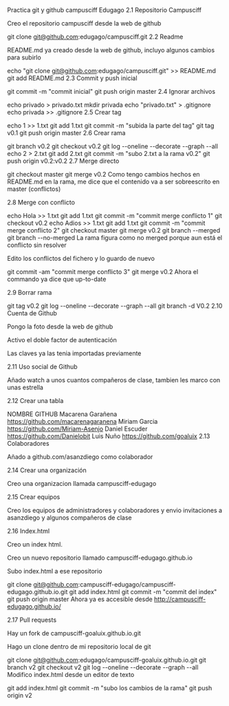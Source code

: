 Practica git y github campusciff Edugago
2.1 Repositorio Campusciff

Creo el repositorio campusciff desde la web de github

git clone git@github.com:edugago/campusciff.git
2.2 Readme

README.md ya creado desde la web de github, incluyo algunos cambios para subirlo

echo "git clone git@github.com:edugago/campusciff.git" >> README.md
git add README.md
2.3 Commit y push inicial

git commit -m "commit inicial"
git push origin master 
2.4 Ignorar archivos

echo privado > privado.txt
mkdir privada
echo "privado.txt" > .gitignore
echo privada >> .gitignore
2.5 Crear tag

echo 1 >> 1.txt
git add 1.txt
git commit -m "subida la parte del tag"
git tag v0.1
git push origin master
2.6 Crear rama

git branch v0.2
git checkout v0.2
git log --oneline --decorate --graph --all
echo 2 > 2.txt
git add 2.txt
git commit -m "subo 2.txt a la rama v0.2"
git push origin v0.2:v0.2
2.7 Merge directo

git checkout master
git merge v0.2
Como tengo cambios hechos en README.md en la rama, me dice que el contenido va a ser sobreescrito en master (conflictos)

2.8 Merge con conflicto

echo Hola >> 1.txt
git add 1.txt
git commit -m "commit merge conflicto 1"
git checkout v0.2
echo Adios >> 1.txt
git add 1.txt
git commit -m "commit merge conflicto 2"
git checkout master
git merge v0.2
git branch --merged
git branch --no-merged
La rama figura como no merged porque aun está el conflicto sin resolver

Edito los conflictos del fichero y lo guardo de nuevo

git commit -am "commit merge conflicto 3"
git merge v0.2
Ahora el commando ya dice que up-to-date

2.9 Borrar rama

git tag v0.2
git log --oneline --decorate --graph --all
git branch -d V0.2
2.10 Cuenta de Github

Pongo la foto desde la web de github

Activo el doble factor de autenticación

Las claves ya las tenia importadas previamente

2.11 Uso social de Github

Añado watch a unos cuantos compañeros de clase, tambien les marco con unas estrella

2.12 Crear una tabla

NOMBRE	GITHUB
Macarena Garañena	https://github.com/macarenagaranena
Miriam Garcia	https://github.com/Miriam-Asenjo
Daniel Escuder	https://github.com/Danielobit
Luis Nuño	https://github.com/goaluix
2.13 Colaboradores

Añado a github.com/asanzdiego como colaborador

2.14 Crear una organización

Creo una organizacion llamada campusciff-edugago

2.15 Crear equipos

Creo los equipos de administradores y colaboradores y envio invitaciones a asanzdiego y algunos compañeros de clase

2.16 Index.html

Creo un index html.

Creo un nuevo repositorio llamado campusciff-edugago.github.io

Subo index.html a ese repositorio

git clone git@github.com:campusciff-edugago/campusciff-edugago.github.io.git
git add index.html
git commit -m "commit del index"
git push origin master
Ahora ya es accesible desde http://campusciff-edugago.github.io/

2.17 Pull requests

Hay un fork de campusciff-goaluix.github.io.git

Hago un clone dentro de mi repositorio local de git

git clone git@github.com:edugago/campusciff-goaluix.github.io.git
git branch v2
git checkout v2
git log --oneline --decorate --graph --all
Modifico index.html desde un editor de texto

git add index.html
git commit -m "subo los cambios de la rama"
git push origin v2
